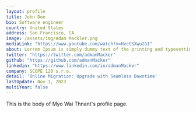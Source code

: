 ```yaml
---
layout: profile
title: John Doe
bio: Software engineer
country: United States
address: San Francisco, CA
image: /assets/img/Adam Mackler.png
mediaLink: "https://www.youtube.com/watch?v=HvctSXwu2GI"
about: Lorrem Ipsum is simply dummy text of the printing and typesetting industry. Lorem Ipsum has been the industry's standard dummy text ever since the 1500s, when an unknown printer took a galley of type and scrambled it to make a type specimen book. It has survived not only five centuries, but also 
twitter: "https://twitter.com/admanMacker"
github: "https://github.com/admanMacker"
linkedin: "https://www.linkedin.com/in/admanMacker"
company: SCOPE 120 s.r.o.
detail: 'Online Migration: Upgrade with Seamless Downtime'
lastUpdate: Nov 1, 2023
multiYear: false
---
```


This is the body of Myo Wai Thnant's profile page.
